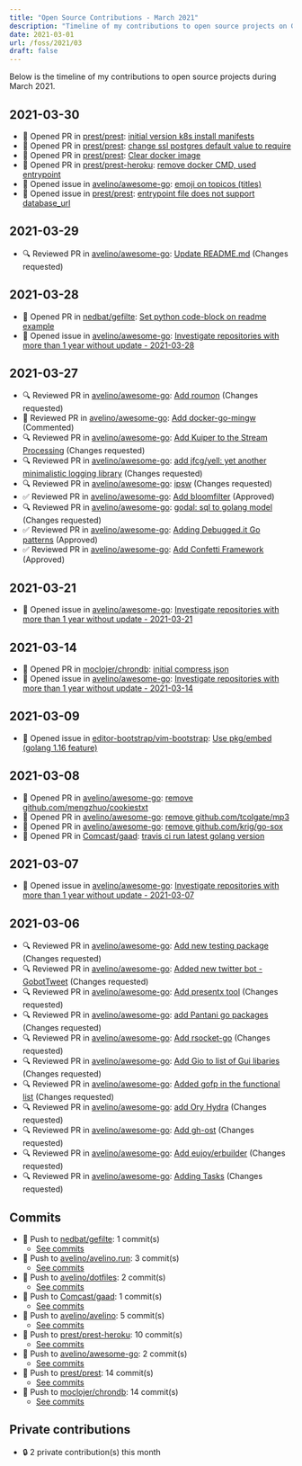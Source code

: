 ```yaml
---
title: "Open Source Contributions - March 2021"
description: "Timeline of my contributions to open source projects on GitHub during March 2021."
date: 2021-03-01
url: /foss/2021/03
draft: false
---
```


Below is the timeline of my contributions to open source projects during March 2021.

## 2021-03-30

- 🔀 Opened PR in [prest/prest](https://github.com/prest/prest): [initial version k8s install manifests](https://github.com/prest/prest/pull/519)
- 🔀 Opened PR in [prest/prest](https://github.com/prest/prest): [change ssl postgres default value to require](https://github.com/prest/prest/pull/518)
- 🔀 Opened PR in [prest/prest](https://github.com/prest/prest): [Clear docker image](https://github.com/prest/prest/pull/516)
- 🔀 Opened PR in [prest/prest-heroku](https://github.com/prest/prest-heroku): [remove docker CMD, used entrypoint](https://github.com/prest/prest-heroku/pull/1)
- 🐛 Opened issue in [avelino/awesome-go](https://github.com/avelino/awesome-go): [emoji on topicos (titles)](https://github.com/avelino/awesome-go/issues/3550)
- 🐛 Opened issue in [prest/prest](https://github.com/prest/prest): [entrypoint file does not support database_url](https://github.com/prest/prest/issues/517)

## 2021-03-29

- 🔍 Reviewed PR in [avelino/awesome-go](https://github.com/avelino/awesome-go): [Update README.md](https://github.com/avelino/awesome-go/pull/3540#pullrequestreview-623633920) (Changes requested)

## 2021-03-28

- 🔀 Opened PR in [nedbat/gefilte](https://github.com/nedbat/gefilte): [Set python code-block on readme example](https://github.com/nedbat/gefilte/pull/1)
- 🐛 Opened issue in [avelino/awesome-go](https://github.com/avelino/awesome-go): [Investigate repositories with more than 1 year without update - 2021-03-28](https://github.com/avelino/awesome-go/issues/3546)

## 2021-03-27

- 🔍 Reviewed PR in [avelino/awesome-go](https://github.com/avelino/awesome-go): [Add roumon](https://github.com/avelino/awesome-go/pull/3545#pullrequestreview-622644727) (Changes requested)
- 💬 Reviewed PR in [avelino/awesome-go](https://github.com/avelino/awesome-go): [Add docker-go-mingw](https://github.com/avelino/awesome-go/pull/3542#pullrequestreview-622644471) (Commented)
- 🔍 Reviewed PR in [avelino/awesome-go](https://github.com/avelino/awesome-go): [Add Kuiper to the Stream Processing](https://github.com/avelino/awesome-go/pull/3539#pullrequestreview-622644181) (Changes requested)
- 🔍 Reviewed PR in [avelino/awesome-go](https://github.com/avelino/awesome-go): [add jfcg/yell: yet another minimalistic logging library](https://github.com/avelino/awesome-go/pull/3536#pullrequestreview-622644090) (Changes requested)
- 🔍 Reviewed PR in [avelino/awesome-go](https://github.com/avelino/awesome-go): [ipsw](https://github.com/avelino/awesome-go/pull/3535#pullrequestreview-622643923) (Changes requested)
- ✅ Reviewed PR in [avelino/awesome-go](https://github.com/avelino/awesome-go): [Add bloomfilter](https://github.com/avelino/awesome-go/pull/3533#pullrequestreview-622643799) (Approved)
- 🔍 Reviewed PR in [avelino/awesome-go](https://github.com/avelino/awesome-go): [godal: sql to golang model](https://github.com/avelino/awesome-go/pull/3532#pullrequestreview-622643703) (Changes requested)
- ✅ Reviewed PR in [avelino/awesome-go](https://github.com/avelino/awesome-go): [Adding Debugged.it Go patterns](https://github.com/avelino/awesome-go/pull/3528#pullrequestreview-622643439) (Approved)
- ✅ Reviewed PR in [avelino/awesome-go](https://github.com/avelino/awesome-go): [Add Confetti Framework](https://github.com/avelino/awesome-go/pull/3526#pullrequestreview-622643144) (Approved)

## 2021-03-21

- 🐛 Opened issue in [avelino/awesome-go](https://github.com/avelino/awesome-go): [Investigate repositories with more than 1 year without update - 2021-03-21](https://github.com/avelino/awesome-go/issues/3538)

## 2021-03-14

- 🔀 Opened PR in [moclojer/chrondb](https://github.com/moclojer/chrondb): [initial compress json](https://github.com/moclojer/chrondb/pull/1)
- 🐛 Opened issue in [avelino/awesome-go](https://github.com/avelino/awesome-go): [Investigate repositories with more than 1 year without update - 2021-03-14](https://github.com/avelino/awesome-go/issues/3529)

## 2021-03-09

- 🐛 Opened issue in [editor-bootstrap/vim-bootstrap](https://github.com/editor-bootstrap/vim-bootstrap): [Use pkg/embed (golang 1.16 feature)](https://github.com/editor-bootstrap/vim-bootstrap/issues/375)

## 2021-03-08

- 🔀 Opened PR in [avelino/awesome-go](https://github.com/avelino/awesome-go): [remove github.com/mengzhuo/cookiestxt](https://github.com/avelino/awesome-go/pull/3525)
- 🔀 Opened PR in [avelino/awesome-go](https://github.com/avelino/awesome-go): [remove github.com/tcolgate/mp3](https://github.com/avelino/awesome-go/pull/3524)
- 🔀 Opened PR in [avelino/awesome-go](https://github.com/avelino/awesome-go): [remove github.com/krig/go-sox](https://github.com/avelino/awesome-go/pull/3523)
- 🔀 Opened PR in [Comcast/gaad](https://github.com/Comcast/gaad): [travis ci run latest golang version](https://github.com/Comcast/gaad/pull/15)

## 2021-03-07

- 🐛 Opened issue in [avelino/awesome-go](https://github.com/avelino/awesome-go): [Investigate repositories with more than 1 year without update - 2021-03-07](https://github.com/avelino/awesome-go/issues/3522)

## 2021-03-06

- 🔍 Reviewed PR in [avelino/awesome-go](https://github.com/avelino/awesome-go): [Add new testing package](https://github.com/avelino/awesome-go/pull/3521#pullrequestreview-605783472) (Changes requested)
- 🔍 Reviewed PR in [avelino/awesome-go](https://github.com/avelino/awesome-go): [Added new twitter bot - GobotTweet](https://github.com/avelino/awesome-go/pull/3518#pullrequestreview-605783259) (Changes requested)
- 🔍 Reviewed PR in [avelino/awesome-go](https://github.com/avelino/awesome-go): [Add presentx tool](https://github.com/avelino/awesome-go/pull/3513#pullrequestreview-605783076) (Changes requested)
- 🔍 Reviewed PR in [avelino/awesome-go](https://github.com/avelino/awesome-go): [add Pantani go packages](https://github.com/avelino/awesome-go/pull/3510#pullrequestreview-605782722) (Changes requested)
- 🔍 Reviewed PR in [avelino/awesome-go](https://github.com/avelino/awesome-go): [Add rsocket-go](https://github.com/avelino/awesome-go/pull/3509#pullrequestreview-605782570) (Changes requested)
- 🔍 Reviewed PR in [avelino/awesome-go](https://github.com/avelino/awesome-go): [Add Gio to list of Gui libaries](https://github.com/avelino/awesome-go/pull/3508#pullrequestreview-605772776) (Changes requested)
- 🔍 Reviewed PR in [avelino/awesome-go](https://github.com/avelino/awesome-go): [Added gofp in the functional list](https://github.com/avelino/awesome-go/pull/3507#pullrequestreview-605772425) (Changes requested)
- 🔍 Reviewed PR in [avelino/awesome-go](https://github.com/avelino/awesome-go): [add Ory Hydra](https://github.com/avelino/awesome-go/pull/3502#pullrequestreview-605771588) (Changes requested)
- 🔍 Reviewed PR in [avelino/awesome-go](https://github.com/avelino/awesome-go): [Add gh-ost](https://github.com/avelino/awesome-go/pull/3501#pullrequestreview-605771060) (Changes requested)
- 🔍 Reviewed PR in [avelino/awesome-go](https://github.com/avelino/awesome-go): [Add eujoy/erbuilder](https://github.com/avelino/awesome-go/pull/3498#pullrequestreview-605770287) (Changes requested)
- 🔍 Reviewed PR in [avelino/awesome-go](https://github.com/avelino/awesome-go): [Adding Tasks](https://github.com/avelino/awesome-go/pull/3497#pullrequestreview-605770148) (Changes requested)

## Commits

- 🔨 Push to [nedbat/gefilte](https://github.com/nedbat/gefilte): 1 commit(s)
  - [See commits](https://github.com/nedbat/gefilte/commits?author=avelino&since=2021-03-01T00:00:00Z&until=2021-03-31T23:59:59Z)
- 🔨 Push to [avelino/avelino.run](https://github.com/avelino/avelino.run): 3 commit(s)
  - [See commits](https://github.com/avelino/avelino.run/commits?author=avelino&since=2021-03-01T00:00:00Z&until=2021-03-31T23:59:59Z)
- 🔨 Push to [avelino/dotfiles](https://github.com/avelino/dotfiles): 2 commit(s)
  - [See commits](https://github.com/avelino/dotfiles/commits?author=avelino&since=2021-03-01T00:00:00Z&until=2021-03-31T23:59:59Z)
- 🔨 Push to [Comcast/gaad](https://github.com/Comcast/gaad): 1 commit(s)
  - [See commits](https://github.com/Comcast/gaad/commits?author=avelino&since=2021-03-01T00:00:00Z&until=2021-03-31T23:59:59Z)
- 🔨 Push to [avelino/avelino](https://github.com/avelino/avelino): 5 commit(s)
  - [See commits](https://github.com/avelino/avelino/commits?author=avelino&since=2021-03-01T00:00:00Z&until=2021-03-31T23:59:59Z)
- 🔨 Push to [prest/prest-heroku](https://github.com/prest/prest-heroku): 10 commit(s)
  - [See commits](https://github.com/prest/prest-heroku/commits?author=avelino&since=2021-03-01T00:00:00Z&until=2021-03-31T23:59:59Z)
- 🔨 Push to [avelino/awesome-go](https://github.com/avelino/awesome-go): 2 commit(s)
  - [See commits](https://github.com/avelino/awesome-go/commits?author=avelino&since=2021-03-01T00:00:00Z&until=2021-03-31T23:59:59Z)
- 🔨 Push to [prest/prest](https://github.com/prest/prest): 14 commit(s)
  - [See commits](https://github.com/prest/prest/commits?author=avelino&since=2021-03-01T00:00:00Z&until=2021-03-31T23:59:59Z)
- 🔨 Push to [moclojer/chrondb](https://github.com/moclojer/chrondb): 14 commit(s)
  - [See commits](https://github.com/moclojer/chrondb/commits?author=avelino&since=2021-03-01T00:00:00Z&until=2021-03-31T23:59:59Z)

## Private contributions

- 🔒 2 private contribution(s) this month

